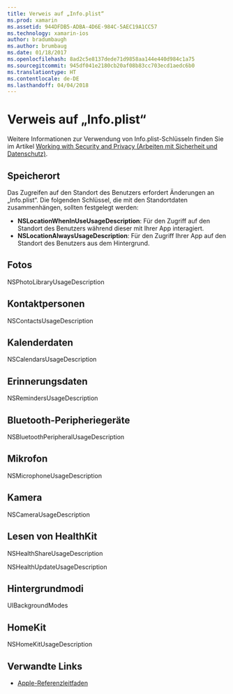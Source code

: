 ```yaml
---
title: Verweis auf „Info.plist“
ms.prod: xamarin
ms.assetid: 944DFDB5-ADBA-4D6E-984C-5AEC19A1CC57
ms.technology: xamarin-ios
author: bradumbaugh
ms.author: brumbaug
ms.date: 01/18/2017
ms.openlocfilehash: 8ad2c5e8137dede71d9858aa144e440d984c1a75
ms.sourcegitcommit: 945df041e2180cb20af08b83cc703ecd1aedc6b0
ms.translationtype: HT
ms.contentlocale: de-DE
ms.lasthandoff: 04/04/2018
---
```

# <a name="infoplist-reference"></a>Verweis auf „Info.plist“

Weitere Informationen zur Verwendung von Info.plist-Schlüsseln finden Sie im Artikel [Working with Security and Privacy (Arbeiten mit Sicherheit und Datenschutz)](~/ios/app-fundamentals/security-privacy.md). 

## <a name="location"></a>Speicherort 

Das Zugreifen auf den Standort des Benutzers erfordert Änderungen an „Info.plist“. Die folgenden Schlüssel, die mit den Standortdaten zusammenhängen, sollten festgelegt werden: 

* **NSLocationWhenInUseUsageDescription**: Für den Zugriff auf den Standort des Benutzers während dieser mit Ihrer App interagiert. 
* **NSLocationAlwaysUsageDescription**: Für den Zugriff Ihrer App auf den Standort des Benutzers aus dem Hintergrund.

## <a name="photos"></a>Fotos 

NSPhotoLibraryUsageDescription  

## <a name="contacts"></a>Kontaktpersonen 

NSContactsUsageDescription 

## <a name="calendar-data"></a>Kalenderdaten 
    
NSCalendarsUsageDescription 

## <a name="reminder-data"></a>Erinnerungsdaten 
    
NSRemindersUsageDescription 

## <a name="bluetooth-peripherals"></a>Bluetooth-Peripheriegeräte 
    
NSBluetoothPeripheralUsageDescription 

## <a name="microphone"></a>Mikrofon 

NSMicrophoneUsageDescription 

## <a name="camera"></a>Kamera 
    
NSCameraUsageDescription 

## <a name="reading-healthkit"></a>Lesen von HealthKit  

NSHealthShareUsageDescription 

NSHealthUpdateUsageDescription 

## <a name="background-modes"></a>Hintergrundmodi 
    
UIBackgroundModes 

## <a name="homekit"></a>HomeKit 

NSHomeKitUsageDescription 


## <a name="related-links"></a>Verwandte Links

- [Apple-Referenzleitfaden](https://developer.apple.com/library/content/documentation/General/Reference/InfoPlistKeyReference/Articles/iPhoneOSKeys.html#//apple_ref/doc/uid/TP40009252-SW10)
